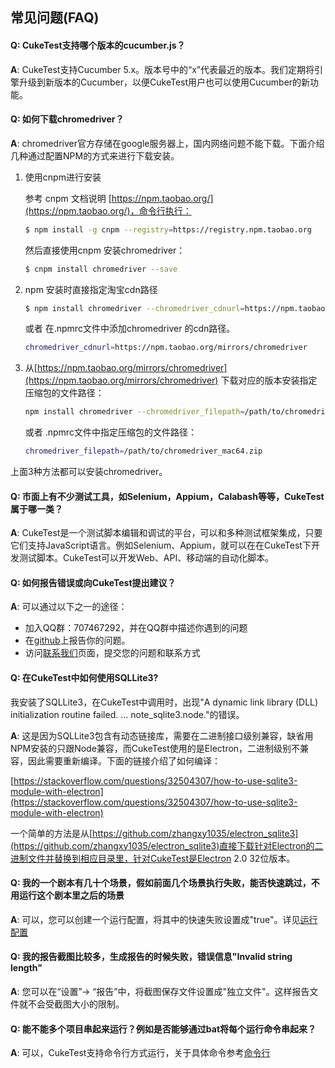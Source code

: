 ## 常见问题(FAQ)

<a id="version"></a>
#### Q: **CukeTest支持哪个版本的cucumber.js？**

**A**: CukeTest支持Cucumber 5.x。版本号中的“x”代表最近的版本。我们定期将引擎升级到新版本的Cucumber，以便CukeTest用户也可以使用Cucumber的新功能。

<a id="chromedriver"></a>
#### Q: 如何下载chromedriver？

**A**: chromedriver官方存储在google服务器上，国内网络问题不能下载。下面介绍几种通过配置NPM的方式来进行下载安装。

1. 使用cnpm进行安装

    参考 cnpm 文档说明 [https://npm.taobao.org/](https://npm.taobao.org/)，命令行执行：
    
    ```bash
    $ npm install -g cnpm --registry=https://registry.npm.taobao.org
    ```
    
    然后直接使用cnpm 安装chromedriver：
    ```bash
    $ cnpm install chromedriver --save
    ```
    
2. npm 安装时直接指定淘宝cdn路径

    ```bash
    $ npm install chromedriver --chromedriver_cdnurl=https://npm.taobao.org/mirrors/chromedriver
    ```
    或者 在.npmrc文件中添加chromedriver 的cdn路径。
    ```bash
    chromedriver_cdnurl=https://npm.taobao.org/mirrors/chromedriver
    ```
    
3. 从[https://npm.taobao.org/mirrors/chromedriver](https://npm.taobao.org/mirrors/chromedriver) 下载对应的版本安装指定压缩包的文件路径：

    ```bash
    npm install chromedriver --chromedriver_filepath=/path/to/chromedriver_mac64.zip
    ```
    
    或者 .npmrc文件中指定压缩包的文件路径：
    
    ```bash
    chromedriver_filepath=/path/to/chromedriver_mac64.zip
    ```

上面3种方法都可以安装chromedriver。

<a id="testing_tools"></a>
#### Q: 市面上有不少测试工具，如Selenium，Appium，Calabash等等，CukeTest属于哪一类？

**A**: CukeTest是一个测试脚本编辑和调试的平台，可以和多种测试框架集成，只要它们支持JavaScript语言。例如Selenium、Appium，就可以在在CukeTest下开发测试脚本。CukeTest可以开发Web、API、移动端的自动化脚本。

<a id="report_bug"></a>
#### Q: 如何报告错误或向CukeTest提出建议？

**A**: 可以通过以下之一的途径：
* 加入QQ群：707467292，并在QQ群中描述你遇到的问题
* 在[github](https://github.com/cuketest/demos/issues)上报告你的问题。
* 访问[联系我们](http://www.leanpro.cn/contactus)页面，提交您的问题和联系方式

<a id="sqllite"></a>
#### Q: 在CukeTest中如何使用SQLLite3?

我安装了SQLLite3，在CukeTest中调用时，出现"A dynamic link library (DLL) initialization routine failed. ...  note_sqlite3.node."的错误。

**A**: 这是因为SQLLite3包含有动态链接库，需要在二进制接口级别兼容，缺省用NPM安装的只跟Node兼容，而CukeTest使用的是Electron，二进制级别不兼容，因此需要重新编译。下面的链接介绍了如何编译：

[https://stackoverflow.com/questions/32504307/how-to-use-sqlite3-module-with-electron](https://stackoverflow.com/questions/32504307/how-to-use-sqlite3-module-with-electron)

一个简单的方法是从[https://github.com/zhangxy1035/electron_sqlite3](https://github.com/zhangxy1035/electron_sqlite3)直接下载针对Electron的二进制文件并替换到相应目录里，针对CukeTest是Electron 2.0 32位版本。

<a id="fastfail"></a>
#### Q: 我的一个剧本有几十个场景，假如前面几个场景执行失败，能否快速跳过，不用运行这个剧本里之后的场景

**A**: 可以，您可以创建一个运行配置，将其中的快速失败设置成"true"。详见[运行配置](/execution/profiles.md)

<a id="embed_pictures"></a>
#### Q: 我的报告截图比较多，生成报告的时候失败，错误信息"Invalid string length"

**A**: 您可以在“设置”-> “报告”中，将截图保存文件设置成"独立文件"。这样报告文件就不会受截图大小的限制。

<a id="commandline"></a>
#### Q: 能不能多个项目串起来运行？例如是否能够通过bat将每个运行命令串起来？

**A**: 可以，CukeTest支持命令行方式运行，关于具体命令参考[命令行](/execution/cli.md)
